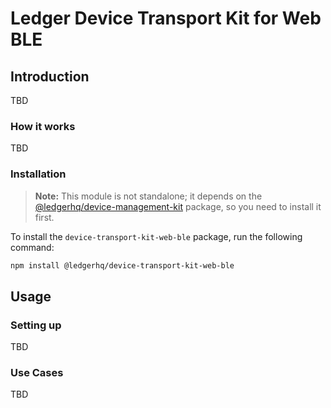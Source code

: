 # Ledger Device Transport Kit for Web BLE

## Introduction

TBD

### How it works

TBD

### Installation

> **Note:** This module is not standalone; it depends on the [@ledgerhq/device-management-kit](https://github.com/LedgerHQ/device-sdk-ts/tree/develop/packages/core) package, so you need to install it first.

To install the `device-transport-kit-web-ble` package, run the following command:

```sh
npm install @ledgerhq/device-transport-kit-web-ble
```

## Usage

### Setting up

TBD

### Use Cases

TBD
